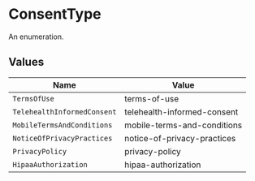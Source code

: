 # ConsentType

An enumeration.


## Values

| Name                        | Value                       |
| --------------------------- | --------------------------- |
| `TermsOfUse`                | terms-of-use                |
| `TelehealthInformedConsent` | telehealth-informed-consent |
| `MobileTermsAndConditions`  | mobile-terms-and-conditions |
| `NoticeOfPrivacyPractices`  | notice-of-privacy-practices |
| `PrivacyPolicy`             | privacy-policy              |
| `HipaaAuthorization`        | hipaa-authorization         |